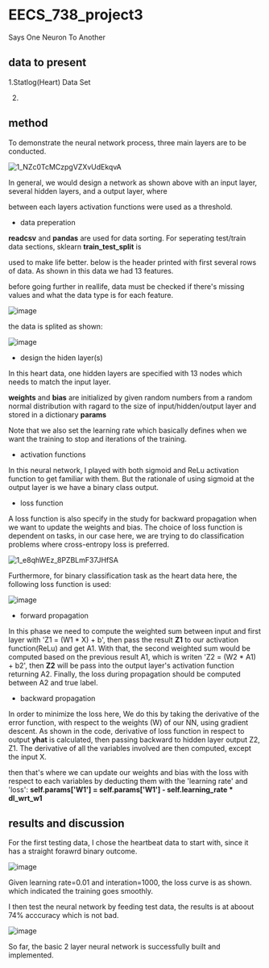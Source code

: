# EECS_738_project3
Says One Neuron To Another

## data to present
1.Statlog(Heart) Data Set

2.

## method
To demonstrate the neural network process, three main layers are to be conducted.

![1_NZc0TcMCzpgVZXvUdEkqvA](https://user-images.githubusercontent.com/42806161/115626377-0ae47980-a2c3-11eb-9be8-eb251436308b.png)

In general, we would design a network as shown above with an input layer, several hidden layers, and a output layer, where  

between each layers activation functions were used as a threshold.

* data preperation

 **readcsv**  and **pandas** are used for data sorting. For seperating test/train data sections, sklearn **train_test_split** is 
 
 used to make life better. below  is the header printed with first several rows of data. As shown in this data we had 13 features.
 
 before going further in reallife, data must be checked if there's missing values and what the data type is for each feature.
 
![image](https://user-images.githubusercontent.com/42806161/115646609-1a29ee00-a2e8-11eb-8950-f5fa7d5ec8ff.png)

the data is splited as shown:

![image](https://user-images.githubusercontent.com/42806161/115647520-89541200-a2e9-11eb-915c-69a5c8ba5835.png)

* design the hiden layer(s)

In this heart data, one hidden layers are specified with 13 nodes which needs to match the input layer.

**weights** and **bias** are initialized by given random numbers from a random normal distribution with ragard to the size of input/hidden/output layer and stored in a dictionary **params**

Note that we also set the learning rate which basically defines when we want the training to stop and iterations of the training.

* activation functions

In this neural network, I played with both sigmoid and ReLu activation function to get familiar with them. But the rationale of 
using sigmoid at the output layer is we have a binary class output.

* loss function

A loss function is also specify in the study for backward propagation when we want to update the weights and bias. The choice of loss function is dependent on tasks, in our case here, we are trying to do classification problems where cross-entropy loss is preferred. 

![1_e8qhWEz_8PZBLmF37JHfSA](https://user-images.githubusercontent.com/42806161/115663263-e231a380-a305-11eb-9943-3636ac71294f.png)

Furthermore, for binary classification task as the heart data here, the following loss function is used:

![image](https://user-images.githubusercontent.com/42806161/115663471-2b81f300-a306-11eb-9a4a-5e3782a85116.png)

* forward propagation

In this phase we need to compute the weighted sum between input and first layer with 'Z1 = (W1 * X) + b', then pass the result **Z1** to our activation function(ReLu) and get A1. With that, the second weighted sum would be computed based on the previous result A1, which is writen 'Z2 = (W2 * A1) + b2', then **Z2** will be pass into the output layer's activation function returning A2. Finally, the loss during propagation should be computed between A2 and true label.

* backward propagation

In order to minimize the loss here, We do this by taking the derivative of the error function, with respect to the weights (W) of our NN, using gradient descent. As shown in the code, derivative of loss function in respect to output **yhat** is calculated, then passing backward to hidden layer output Z2, Z1. The derivative of all the variables involved are then computed, except the input X.

then that's where we can update our weights and bias with the loss with respect to each variables by deducting them with the 'learning rate' and 'loss': **self.params['W1'] = self.params['W1'] - self.learning_rate * dl_wrt_w1**

## results and discussion
For the first testing data, I chose the heartbeat data to start with, since it has a straight forawrd binary outcome. 

![image](https://user-images.githubusercontent.com/42806161/115666008-a26cbb00-a309-11eb-92cf-7212aea4173b.png)

Given learning rate=0.01 and interation=1000, the loss curve is as shown. which indicated the training goes smoothly.

I then test the neural network by feeding test data, the results is at aboout 74% acccuracy which is not bad.

![image](https://user-images.githubusercontent.com/42806161/115666283-fe374400-a309-11eb-9da8-b8c950c326f6.png)

So far, the basic 2 layer neural network is successfully built and implemented.
